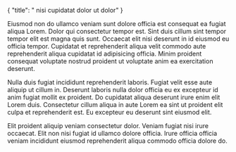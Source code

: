 {
  "title": " nisi cupidatat dolor ut dolor"
}

Eiusmod non do ullamco veniam sunt dolore officia est consequat ea fugiat aliqua Lorem. Dolor qui consectetur tempor est. Sint duis cillum sint tempor tempor elit est magna quis sunt. Occaecat elit nisi deserunt in id eiusmod eu officia tempor. Cupidatat et reprehenderit aliqua velit commodo aute reprehenderit aliqua cupidatat id adipisicing officia. Minim proident consequat voluptate nostrud proident ut voluptate anim ea exercitation deserunt.

Nulla duis fugiat incididunt reprehenderit laboris. Fugiat velit esse aute aliquip ut cillum in. Deserunt laboris nulla dolor officia eu ex excepteur id anim fugiat mollit ex proident. Do cupidatat aliqua deserunt irure enim elit Lorem duis. Consectetur cillum aliqua in aute Lorem ea sint ut proident elit culpa et reprehenderit est. Eu excepteur eu deserunt sint eiusmod elit.

Elit proident aliquip veniam consectetur dolor. Veniam fugiat nisi irure occaecat. Elit non nisi fugiat id ullamco dolore officia. Irure officia officia veniam incididunt eiusmod reprehenderit aliqua commodo officia dolore do.